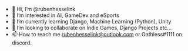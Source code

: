 - 👋 Hi, I’m @rubenhesselink
- 👀 I’m interested in AI, GameDev and eSports
- 🌱 I’m currently learning Django, Machine Learning (Python), Unity
- 💞️ I’m looking to collaborate on Indie Games, Django Projects etc...
- 📫 How to reach me rubenhesselink@outlook.com or Oathless#1111 on discord.

<!---
rubenhesselink/rubenhesselink is a ✨ special ✨ repository because its `README.md` (this file) appears on your GitHub profile.
You can click the Preview link to take a look at your changes.
--->
